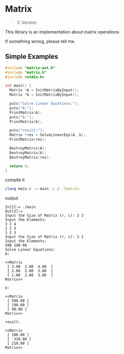 # Matrix

> C Version

This library is an implementation about matrix operations

If something wrong, please tell me.

## Simple Examples

```c
#include "matrix-ext.h"
#include "matrix.h"
#include <stdio.h>

int main() {
  Matrix *A = InitMatrixByInput();
  Matrix *b = InitMatrixByInput();

  puts("Solve Linear Equations:");
  puts("A:");
  PrintMatrix(A);
  puts("b:");
  PrintMatrix(b);

  puts("result:");
  Matrix *res = SolveLinearEqs(A, b);
  PrintMatrix(res);

  DestroyMatrix(A);
  DestroyMatrix(b);
  DestroyMatrix(res);

  return 0;
}
```

compile it

```bash
clang main.c -o main -L./ -lmatrix
```

output

```text
In[2]:= ./main 
Out[2]:= 
Input the Size of Matrix (r, c): 3 3
Input the Elements: 
3 2 4
2 2 3
1 2 3
Input the Size of Matrix (r, c): 3 1
Input the Elements: 
500 190 90
Solve Linear Equations:
A:

<<Matrix
 [ 3.00  2.00  4.00  ]
 [ 2.00  2.00  3.00  ]
 [ 1.00  2.00  3.00  ]
Matrix>>

b:

<<Matrix
 [ 500.00 ]
 [ 190.00 ]
 [ 90.00 ]
Matrix>>

result:

<<Matrix
 [ 100.00 ]
 [ -320.00 ]
 [ 210.00 ]
Matrix>>
```